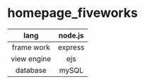 # homepage_fiveworks

|     lang    | node.js |
|:-----------:|:-------:|
|  frame work | express |
| view engine |   ejs   |
|   database  |  mySQL  |
